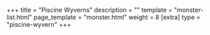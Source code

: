 +++
title = "Piscine Wyverns"
description = ""
template = "monster-list.html"
page_template = "monster.html"
weight = 8
[extra]
type = "piscine-wyvern"
+++
